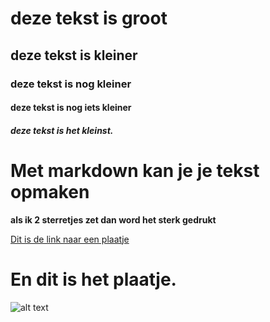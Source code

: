 
# deze tekst is groot
## deze tekst is kleiner
### deze tekst is nog kleiner
#### deze tekst is nog iets kleiner
##### deze tekst is het kleinst.

# Met markdown kan je je tekst opmaken

**als ik 2 sterretjes zet dan word het sterk gedrukt**

[Dit is de link naar een plaatje](https://i.kym-cdn.com/entries/icons/mobile/000/021/311/free.jpg)
# En dit is het plaatje.
![alt text](https://i.kym-cdn.com/entries/icons/mobile/000/021/311/free.jpg)
